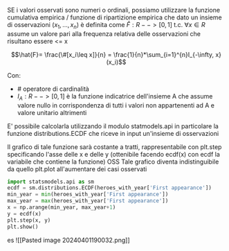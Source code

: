 SE i valori osservati sono numeri o ordinali, possiamo utilizzare la funzione cumulativa empirica / funzione di ripartizione empirica che dato un insieme di osservazioni $(x_1, …, x_n)$ è definita come $\hat{F}: R --> [0, 1]$ t.c. $\forall x\in R$ assume un valore pari alla frequenza relativa delle osservazioni che risultano essere <= x

$$\hat{F}= \frac{\#[x_i\leq x]}{n} = \frac{1}{n}*\sum_{i=1}^{n}I_{-\infty, x}(x_i)$$

Con:
- \# operatore di cardinalità
- $I_A: R --> [0, 1]$ è la funzione indicatrice dell'insieme A che assume valore nullo in corrispondenza di tutti i valori non appartenenti ad A e valore unitario altrimenti

E' possibile calcolarla utilizzando il modulo statmodels.api in particolare la funzione distributions.ECDF che riceve in input un'insieme di osservazioni

Il grafico di tale funzione sarà costante a tratti, rappresentabile con plt.step specificando l'asse delle x e delle y (ottenibile facendo ecdf(x) con ecdf la variabile che contiene la funzione)
OSS Tale grafico diventa indistinguibile da quello plt.plot all'aumentare dei casi osservati

```python
import statsmodels.api as sm
ecdf = sm.distributions.ECDF(heroes_with_year['First appearance'])
min_year = min(heroes_with_year['First appearance'])
max_year = max(heroes_with_year['First appearance'])
x = np.arange(min_year, max_year+1)
y = ecdf(x)
plt.step(x, y)
plt.show()
```

es
![[Pasted image 20240401190032.png]]